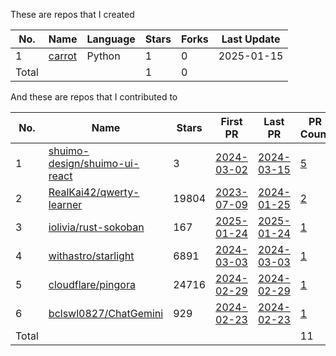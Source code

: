 These are repos that I created  <br/>
<!-- BEGIN:created_repos -->
| No.   | Name                                       | Language | Stars | Forks | Last Update |
|-------|--------------------------------------------|----------|-------|-------|-------------|
| 1     | [carrot](https://github.com/Muzych/carrot) | Python   | 1     | 0     | 2025-01-15  |
| Total |                                            |          | 1     | 0     |             |
<!-- END:created_repos -->

And these are repos that I contributed to  <br/>
<!-- BEGIN:contributed -->
| No.   | Name                                                                              | Stars | First PR                                                              | Last PR                                                                | PR Count                                                                              |
|-------|-----------------------------------------------------------------------------------|-------|-----------------------------------------------------------------------|------------------------------------------------------------------------|---------------------------------------------------------------------------------------|
| 1     | [shuimo-design/shuimo-ui-react](https://github.com/shuimo-design/shuimo-ui-react) | 3     | [2024-03-02](https://github.com/shuimo-design/shuimo-ui-react/pull/2) | [2024-03-15](https://github.com/shuimo-design/shuimo-ui-react/pull/10) | [5](https://github.com/shuimo-design/shuimo-ui-react/pulls?q=is%3Apr+author%3AMuzych) |
| 2     | [RealKai42/qwerty-learner](https://github.com/RealKai42/qwerty-learner)           | 19804 | [2023-07-09](https://github.com/RealKai42/qwerty-learner/pull/552)    | [2024-01-25](https://github.com/RealKai42/qwerty-learner/pull/746)     | [2](https://github.com/RealKai42/qwerty-learner/pulls?q=is%3Apr+author%3AMuzych)      |
| 3     | [iolivia/rust-sokoban](https://github.com/iolivia/rust-sokoban)                   | 167   | [2025-01-24](https://github.com/iolivia/rust-sokoban/pull/127)        | [2025-01-24](https://github.com/iolivia/rust-sokoban/pull/127)         | [1](https://github.com/iolivia/rust-sokoban/pulls?q=is%3Apr+author%3AMuzych)          |
| 4     | [withastro/starlight](https://github.com/withastro/starlight)                     | 6891  | [2024-03-03](https://github.com/withastro/starlight/pull/1591)        | [2024-03-03](https://github.com/withastro/starlight/pull/1591)         | [1](https://github.com/withastro/starlight/pulls?q=is%3Apr+author%3AMuzych)           |
| 5     | [cloudflare/pingora](https://github.com/cloudflare/pingora)                       | 24716 | [2024-02-29](https://github.com/cloudflare/pingora/pull/20)           | [2024-02-29](https://github.com/cloudflare/pingora/pull/20)            | [1](https://github.com/cloudflare/pingora/pulls?q=is%3Apr+author%3AMuzych)            |
| 6     | [bclswl0827/ChatGemini](https://github.com/bclswl0827/ChatGemini)                 | 929   | [2024-02-23](https://github.com/bclswl0827/ChatGemini/pull/23)        | [2024-02-23](https://github.com/bclswl0827/ChatGemini/pull/23)         | [1](https://github.com/bclswl0827/ChatGemini/pulls?q=is%3Apr+author%3AMuzych)         |
| Total |                                                                                   |       |                                                                       |                                                                        | 11                                                                                    |
<!-- END:contributed -->
